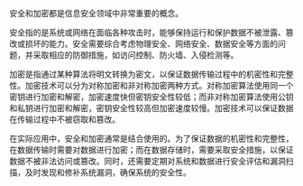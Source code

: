 安全和加密都是信息安全领域中非常重要的概念。  
  
安全指的是系统或网络在面临各种攻击时，能够保持运行和保护数据不被泄露、篡改或损坏的能力。安全需要综合考虑物理安全、网络安全、数据安全等方面的问题，并采取相应的防御措施，如访问控制、防火墙、入侵检测等。  
  
加密是指通过某种算法将明文转换为密文，以保证数据传输过程中的机密性和完整性。加密技术可以分为对称加密和非对称加密两种方式。对称加密算法使用同一个密钥进行加密和解密，加密速度快但密钥安全性较低；而非对称加密算法使用公钥和私钥进行加密和解密，密钥安全性较高但加密速度较慢。加密技术可以保证数据在传输过程中不被窃取和篡改。  
  
在实际应用中，安全和加密通常是结合使用的。为了保证数据的机密性和完整性，在数据传输时需要对数据进行加密；而在数据存储时，需要采取安全措施，以保证数据不被非法访问或篡改。同时，还需要定期对系统和数据进行安全评估和漏洞扫描，及时发现和修补系统漏洞，确保系统的安全性。